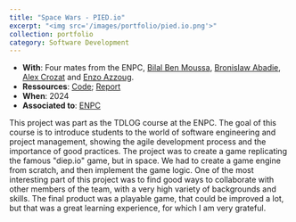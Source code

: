 ```yaml
---
title: "Space Wars - PIED.io"
excerpt: "<img src='/images/portfolio/pied.io.png'>"
collection: portfolio
category: Software Development
---
```


* __With__: Four mates from the ENPC, [Bilal Ben Moussa](https://github.com/Bilal59170), [Bronislaw Abadie](https://github.com/Blackthunder66), [Alex Crozat](https://github.com/PontendoVine) and [Enzo Azzoug](https://github.com/azzouginho).
* __Ressources__: [Code](https://github.com/Bilal59170/TDLOG_Space_Wars); [Report](/files/portfolio/tdlog_report.pdf)
* __When__: 2024
* __Associated to__: [ENPC](https://ecoledesponts.fr/en)

This project was part as the TDLOG course at the ENPC. The goal of this course is to introduce students to the world of software engineering and project management, showing the agile development process and the importance of good practices. The project was to create a game replicating the famous "diep.io" game, but in space. We had to create a game engine from scratch, and then implement the game logic. One of the most interesting part of this project was to find good ways to collaborate with other members of the team, with a very high variety of backgrounds and skills. The final product was a playable game, that could be improved a lot, but that was a great learning experience, for which I am very grateful.